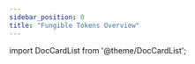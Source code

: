 ```yaml
---
sidebar_position: 0
title: "Fungible Tokens Overview"
---
```

import DocCardList from '@theme/DocCardList';


<DocCardList />